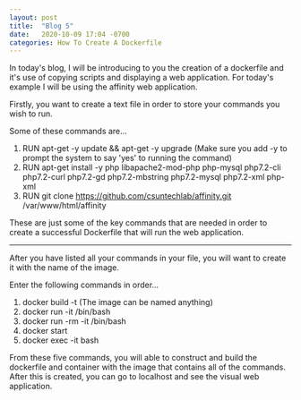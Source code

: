 ```yaml
---
layout: post
title:  "Blog 5"
date:   2020-10-09 17:04 -0700
categories: How To Create A Dockerfile
---
```


In today's blog, I will be introducing to you the creation of a dockerfile and it's use of copying scripts and displaying a web application. For today's example I will be using the affinity web application.

Firstly, you want to create a text file in order to store your commands you wish to run.

Some of these commands are...
1. RUN apt-get -y update && apt-get -y upgrade (Make sure you add -y to prompt the system to say 'yes' to running the command)
2. RUN apt-get install -y php libapache2-mod-php php-mysql php7.2-cli php7.2-curl php7.2-gd php7.2-mbstring php7.2-mysql php7.2-xml php-xml
3. RUN git clone https://github.com/csuntechlab/affinity.git /var/www/html/affinity 

These are just some of the key commands that are needed in order to create a successful Dockerfile that will run the web application.

---------------------------------------------------------------------------------

After you have listed all your commands in your file, you will want to create it with the name of the image.

Enter the following commands in order...
1. docker build -t <NAME OF IMAGE> (The image can be named anything)
2. docker run -it <NAME OF IMAGE> /bin/bash
3. docker run -rm -it <NAME OF IMAGE> /bin/bash
4. docker start <name of container>
5. docker exec -it <name of container> bash

From these five commands, you will able to construct and build the dockerfile and container with the image that contains all of the commands. After this is created, you can go to localhost and see the visual web application.
